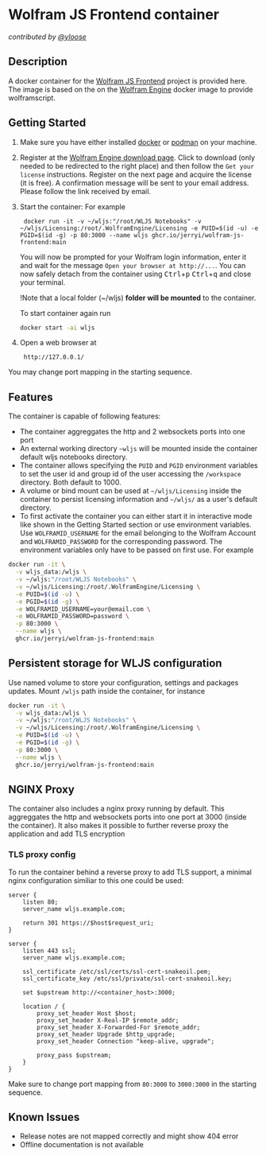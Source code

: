 # Wolfram JS Frontend container
*contributed by [@yloose](https://github.com/yloose)*

## Description
A docker container for the [Wolfram JS Frontend](https://github.com/JerryI/wolfram-js-frontend) project is provided here. The image is based on the on the [Wolfram Engine](https://hub.docker.com/r/wolframresearch/wolframengine) docker image to provide wolframscript.

## Getting Started

1. Make sure you have either installed [docker](https://docs.docker.com/engine/install/) or [podman](https://podman.io/get-started) on your machine.

2. Register at the [Wolfram Engine download page](https://www.wolfram.com/engine/). Click to download (only needed to be redirected to the right place) and then follow the `Get your license` instructions. Register on the next page and acquire the license (it is free). A confirmation message will be sent to your email address. Please follow the link received by email.

3. Start the container:
    For example

        docker run -it -v ~/wljs:"/root/WLJS Notebooks" -v ~/wljs/Licensing:/root/.WolframEngine/Licensing -e PUID=$(id -u) -e PGID=$(id -g) -p 80:3000 --name wljs ghcr.io/jerryi/wolfram-js-frontend:main

    You will now be prompted for your Wolfram login information, enter it and wait for the message `Open your browser at http://...`. You can now safely detach from the container using <kbd>Ctrl</kbd>+<kbd>p</kbd> <kbd>Ctrl</kbd>+<kbd>q</kbd> and close your terminal.

    !Note that a local folder (~/wljs) __folder will be mounted__ to the container.

    To start container again run

    ```bash
    docker start -ai wljs
    ```

4. Open a web browser at

        http://127.0.0.1/

You may change port mapping in the starting sequence.



## Features

The container is capable of following features:

- The container aggreggates the http and 2 websockets ports into one port
- An external working directory `~wljs` will be mounted inside the container default wljs notebooks directory.
- The container allows specifying the `PUID` and `PGID` environment variables to set the user id and group id of the user accessing the `/workspace` directory. Both default to 1000.
- A volume or bind mount can be used at `~/wljs/Licensing` inside the container to persist licensing information and `~/wljs/` as a user's default directory.
- To first activate the container you can either start it in interactive mode like shown in the Getting Started section or use environment variables. Use `WOLFRAMID_USERNAME` for the email belonging to the Wolfram Account and `WOLFRAMID_PASSWORD` for the corresponding password. The environment variables only have to be passed on first use. For example

```bash
docker run -it \
  -v wljs_data:/wljs \
  -v ~/wljs:"/root/WLJS Notebooks" \
  -v ~/wljs/Licensing:/root/.WolframEngine/Licensing \
  -e PUID=$(id -u) \
  -e PGID=$(id -g) \
  -e WOLFRAMID_USERNAME=your@email.com \
  -e WOLFRAMID_PASSWORD=password \
  -p 80:3000 \
  --name wljs \
  ghcr.io/jerryi/wolfram-js-frontend:main
```

## Persistent storage for WLJS configuration
Use named volume to store your configuration, settings and packages updates. Mount `/wljs` path inside the container, for instance

```bash
docker run -it \
  -v wljs_data:/wljs \
  -v ~/wljs:"/root/WLJS Notebooks" \
  -v ~/wljs/Licensing:/root/.WolframEngine/Licensing \
  -e PUID=$(id -u) \
  -e PGID=$(id -g) \
  -p 80:3000 \
  --name wljs \
  ghcr.io/jerryi/wolfram-js-frontend:main
```


## NGINX Proxy
The container also includes a nginx proxy running by default. This aggreggates the http and websockets ports into one port at 3000 (inside the container). It also makes it possible to further reverse proxy the application and add TLS encryption

### TLS proxy config

To run the container behind a reverse proxy to add TLS support, a minimal nginx configuration similiar to this one could be used:

```
server {
    listen 80;
    server_name wljs.example.com;

    return 301 https://$host$request_uri;
}

server {
    listen 443 ssl;
    server_name wljs.example.com;
    
    ssl_certificate /etc/ssl/certs/ssl-cert-snakeoil.pem;
    ssl_certificate_key /etc/ssl/private/ssl-cert-snakeoil.key;

    set $upstream http://<container_host>:3000;

    location / {
        proxy_set_header Host $host;
        proxy_set_header X-Real-IP $remote_addr;
        proxy_set_header X-Forwarded-For $remote_addr;
        proxy_set_header Upgrade $http_upgrade;
        proxy_set_header Connection "keep-alive, upgrade";

        proxy_pass $upstream;
    }
}

```

Make sure to change port mapping from `80:3000` to `3000:3000` in the starting sequence.

## Known Issues

- Release notes are not mapped correctly and might show 404 error
- Offline documentation is not available